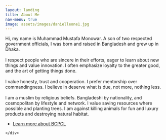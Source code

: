 ```yaml
---
layout: landing
title: About Me
nav-menu: true
image: assets/images/danielleone1.jpg
---
```


<!-- Main -->
<div id="main">

<!-- One -->
<section id="one">
	<div class="inner">
		<p> Hi, my name is Muhammad Mustafa Monowar. A son of two respected government officials, I was born and raised in Bangladesh and grew up in Dhaka.
	<br>
	<br>
		I respect people who are sincere in their efforts, eager to learn about new things and value innovation. I often emphasize loyalty to the greater good, and the art of getting things done.
<br>
<br>
		I value honesty, trust and cooperation. I prefer mentorship over commandingness. I believe in deserve what is due, not more, nothing less.
<br>
<br>
		I am a muslim by religious beliefs. Bangladeshi by nationality, and cosmopolitan by lifestyle and network. I value saving resources where possible and planting trees. I am against killing animals for fun and luxury products and destroying natural habitat.
</p>
		<ul class="actions">
			<li><a href="https://www.bcpcl.org.bd" class="button">Learn more about BCPCL</a></li>
		</ul>
	</div>
</section>


	</div>
</section>



